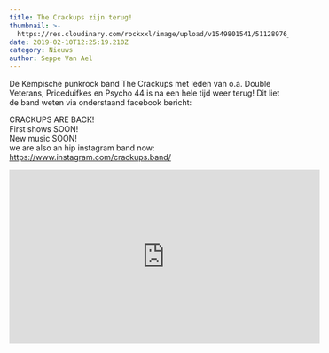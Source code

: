 ```yaml
---
title: The Crackups zijn terug!
thumbnail: >-
  https://res.cloudinary.com/rockxxl/image/upload/v1549801541/51128976_2574404282576717_2776009054722457600_n.jpg
date: 2019-02-10T12:25:19.210Z
category: Nieuws
author: Seppe Van Ael
---
```

De Kempische punkrock band The Crackups met leden van o.a. Double Veterans, Priceduifkes en Psycho 44 is na een hele tijd weer terug! Dit liet de band weten via onderstaand facebook bericht: 



CRACKUPS ARE BACK!\
First shows SOON! \
New music SOON!\
we are also an hip instagram band now: \
https://www.instagram.com/crackups.band/

<iframe width="560" height="315" src="https://www.youtube.com/embed/VwmEZXka1FY" frameborder="0" allow="accelerometer; autoplay; encrypted-media; gyroscope; picture-in-picture" allowfullscreen></iframe>
